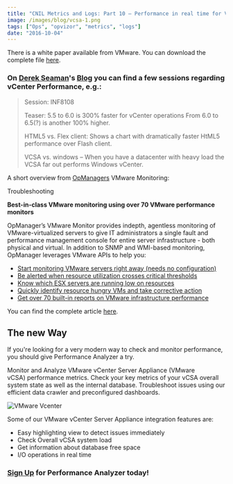 ```yaml
---
title: "CNIL Metrics and Logs: Part 10 – Performance in real time for VMware vCenter Server Appliance (vCSA)"
image: /images/blog/vcsa-1.png
tags: ["Ops", "opvizor", "metrics", "logs"]
date: "2016-10-04"
---
```


There is a white paper available from VMware. You can download the complete file [here](http://www.vmware.com/content/dam/digitalmarketing/vmware/en/pdf/techpaper/vmware-vcenter6-performance-white-paper.pdf).

### On [Derek Seaman](https://twitter.com/vdereks)'s [Blog](http://www.derekseaman.com/author/derek858) you can find a few sessions regarding vCenter Performance, e.g.:

> Session: INF8108
>
> Teaser: 5.5 to 6.0 is 300% faster for vCenter operations From 6.0 to 6.5(?) is another 100% higher.
>
> HTML5 vs. Flex client: Shows a chart with dramatically faster HtML5 performance over Flash client.
>
> VCSA vs. windows – When you have a datacenter with heavy load the VCSA far out performs Windows vCenter.

A short overview from [OpManagers](https://www.manageengine.com/network-monitoring/) VMware Monitoring:

Troubleshooting

**Best-in-class VMware monitoring using over 70 VMware performance monitors**

OpManager’s VMware Monitor provides indepth, agentless monitoring of VMware-virtualized servers to give IT administrators a single fault and performance management console for entire server infrastructure - both physical and virtual. In addition to SNMP and WMI-based monitoring, OpManager leverages VMware APIs to help you:

- [Start monitoring VMware servers right away (needs no configuration)](https://www.manageengine.com/network-monitoring/vmware-monitoring.html#start-monitoring-vmware)
- [Be alerted when resource utilization crosses critical thresholds](https://www.manageengine.com/network-monitoring/vmware-monitoring.html#critical-thresholds)
- [Know which ESX servers are running low on resources](https://www.manageengine.com/network-monitoring/vmware-monitoring.html#running-low-on-resources)
- [Quickly identify resource hungry VMs and take corrective action](https://www.manageengine.com/network-monitoring/vmware-monitoring.html#quickly-identify-resource)
- [Get over 70 built-in reports on VMware infrastructure performance](https://www.manageengine.com/network-monitoring/vmware-monitoring.html#vmware-infrastructure-performance)

You can find the complete article [here](https://www.manageengine.com/network-monitoring/vmware-monitoring.html?gclid=Cj0KEQjwjem-BRC_isGJlJ-0h-MBEiQAbCimWHk_A8CQHRgjbxjgNdUOrPC9aekmcXKw6Rb-Dt9ANDQaAn4A8P8HAQ).

## The new Way

If you're looking for a very modern way to check and monitor performance, you should give Performance Analyzer a try. 

Monitor and Analyze VMware vCenter Server Appliance (VMware vCSA) performance metrics. Check your key metrics of your vCSA overall system state as well as the internal database. Troubleshoot issues using our efficient data crawler and preconfigured dashboards.

![VMware Vcenter](/images/blog/vcsa-1.png)

Some of our VMware vCenter Server Appliance integration features are:

- Easy highlighting view to detect issues immediately
- Check Overall vCSA system load
- Get information about database free space
- I/O operations in real time

### [Sign Up](http://try.opvizor.com/perfanalyzer/) for Performance Analyzer today!

